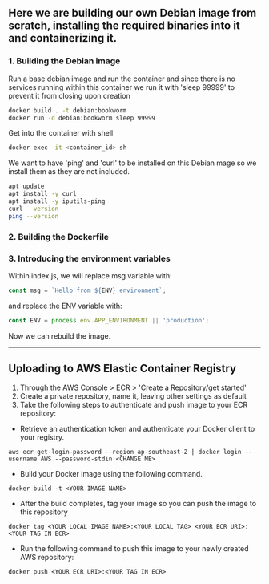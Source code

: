 
## Here we are building our own Debian image from scratch, installing the required binaries into it and containerizing it. 

### 1.  Building the Debian image

Run a base debian image and run the container and since there is no services running within this container we run it with 'sleep 99999' to prevent it from closing upon creation
``` sh
docker build . -t debian:bookworm
docker run -d debian:bookworm sleep 99999
```

Get into the container with shell 
```bash
docker exec -it <container_id> sh
```

We want to have 'ping' and 'curl' to be installed on this Debian mage so we install them as they are not included.

``` bash
apt update
apt install -y curl
apt install -y iputils-ping
curl --version
ping --version
```
### 2. Building the Dockerfile
### 3. Introducing the environment variables

Within index.js, we will replace msg variable with:
``` js
const msg = `Hello from ${ENV} environment`;
```

and replace the ENV variable with:
``` js
const ENV = process.env.APP_ENVIRONMENT || 'production';
```

Now we can rebuild the image. 

---

## Uploading to AWS Elastic Container Registry 

1. Through the AWS Console > ECR > 'Create a Repository/get started'
2. Create a private repository, name it, leaving other settings as default 
3. Take the following steps to authenticate and push image to your ECR repository:

- Retrieve an authentication token and authenticate your Docker client to your registry.

```
aws ecr get-login-password --region ap-southeast-2 | docker login --username AWS --password-stdin <CHANGE ME>
```

- Build your Docker image using the following command.

```
docker build -t <YOUR IMAGE NAME>
```

- After the build completes, tag your image so you can push the image to this repository

```
docker tag <YOUR LOCAL IMAGE NAME>:<YOUR LOCAL TAG> <YOUR ECR URI>:<YOUR TAG IN ECR>
```

- Run the following command to push this image to your newly created AWS repository:

```
docker push <YOUR ECR URI>:<YOUR TAG IN ECR>
```